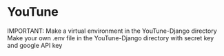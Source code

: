 # YouTune

IMPORTANT:
Make a virtual environment in the YouTune-Django directory
Make your own .env file in the YouTune-Django directory with secret key and google API key